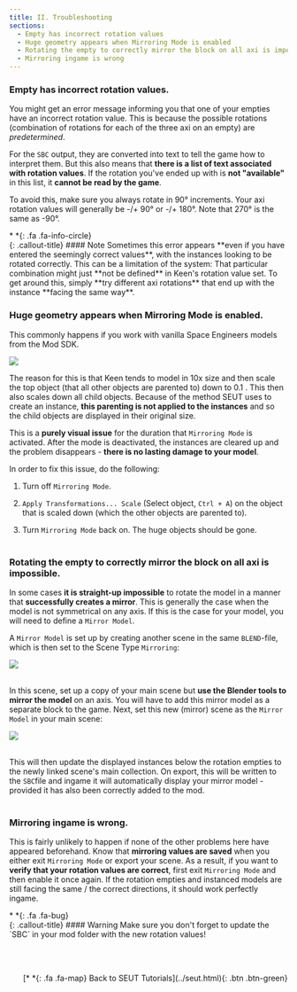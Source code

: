 ```yaml
---
title: II. Troubleshooting
sections:
  - Empty has incorrect rotation values
  - Huge geometry appears when Mirroring Mode is enabled
  - Rotating the empty to correctly mirror the block on all axi is impossible
  - Mirroring ingame is wrong
---
```

### Empty has incorrect rotation values.
You might get an error message informing you that one of your empties have an incorrect rotation value. This is because the possible rotations (combination of rotations for each of the three axi on an empty) are *predetermined*. 

For the `SBC` output, they are converted into text to tell the game how to interpret them. But this also means that **there is a list of text associated with rotation values**. If the rotation you've ended up with is **not "available"** in this list, it **cannot be read by the game**.

To avoid this, make sure you always rotate in 90° increments. Your axi rotation values will generally be -/+ 90° or -/+ 180°. Note that 270° is the same as -90°.


<div class="callout-block callout-info"><div class="icon-holder">*&nbsp;*{: .fa .fa-info-circle}
</div><div class="content">
{: .callout-title}
#### Note
Sometimes this error appears **even if you have entered the seemingly correct values**, with the instances looking to be rotated correctly. This can be a limitation of the system: That particular combination might just **not be defined** in Keen's rotation value set. To get around this, simply **try different axi rotations** that end up with the instance **facing the same way**.
</div></div>


### Huge geometry appears when Mirroring Mode is enabled.
This commonly happens if you work with vanilla Space Engineers models from the Mod SDK. 

![](/modding-reference/assets/images/tutorials/seut/mirroring_huge-objects.png)

The reason for this is that Keen tends to model in 10x size and then scale the top object (that all other objects are parented to) down to 0.1 . This then also scales down all child objects. Because of the method SEUT uses to create an instance, **this parenting is not applied to the instances** and so the child objects are displayed in their original size.

This is a **purely visual issue** for the duration that `Mirroring Mode` is activated. After the mode is deactivated, the instances are cleared up and the problem disappears - **there is no lasting damage to your model**.

In order to fix this issue, do the following:

1. Turn off `Mirroring Mode`.

2. `Apply Transformations... Scale` (Select object, `Ctrl + A`) on the object that is scaled down (which the other objects are parented to).

3. Turn `Mirroring Mode` back on. The huge objects should be gone.
<br><br/>

### Rotating the empty to correctly mirror the block on all axi is impossible.
In some cases **it is straight-up impossible** to rotate the model in a manner that **successfully creates a mirror**. This is generally the case when the model is not symmetrical on any axis. If this is the case for your model, you will need to define a `Mirror Model`. 

A `Mirror Model` is set up by creating another scene in the same `BLEND`-file, which is then set to the Scene Type `Mirroring`: 

![](/modding-reference/assets/images/tutorials/seut/mirroring_scene-type.png)
<br><br/>

In this scene, set up a copy of your main scene but **use the Blender tools to mirror the model** on an axis. You will have to add this mirror model as a separate block to the game. Next, set this new (mirror) scene as the `Mirror Model` in your main scene:

![](/modding-reference/assets/images/tutorials/seut/mirroring_mirror-model.png)
<br><br/>

This will then update the displayed instances below the rotation empties to the newly linked scene's main collection. On export, this will be written to the `SBC`file and ingame it will automatically display your mirror model - provided it has also been correctly added to the mod.
<br><br/>

### Mirroring ingame is wrong.
This is fairly unlikely to happen if none of the other problems here have appeared beforehand. Know that **mirroring values are saved** when you either exit `Mirroring Mode` or export your scene. As a result, if you want to **verify that your rotation values are correct**, first exit `Mirroring Mode` and then enable it once again. If the rotation empties and instanced models are still facing the same / the correct directions, it should work perfectly ingame.


<div class="callout-block callout-warning"><div class="icon-holder">*&nbsp;*{: .fa .fa-bug}
</div><div class="content">
{: .callout-title}
#### Warning
Make sure you don't forget to update the `SBC` in your mod folder with the new rotation values!
</div></div>

<br><br/>

<p style="text-align:right">[*&nbsp;*{: .fa .fa-map} Back to SEUT Tutorials](../seut.html){: .btn .btn-green}</p>